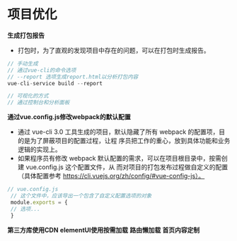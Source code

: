# 项目优化
**生成打包报告**
- 打包时，为了直观的发现项目中存在的问题，可以在打包时生成报告。

```js
// 手动生成
// 通过vue-cli的命令选项
// --report 选项生成report.html以分析打包内容
vue-cli-service build --report
```

```js
// 可视化的方式
// 通过控制台和分析面板
```

**通过vue.config.js修改webpack的默认配置**
- 通过 vue-cli 3.0 工具生成的项目，默认隐藏了所有 webpack 的配置项，目的是为了屏蔽项目的配置过程，让程
序员把工作的重心，放到具体功能和业务逻辑的实现上。
- 如果程序员有修改 webpack 默认配置的需求，可以在项目根目录中，按需创建 vue.config.js 这个配置文件，从
而对项目的打包发布过程做自定义的配置（具体配置参考 https://cli.vuejs.org/zh/config/#vue-config-js）。

```js
// vue.config.js
 // 这个文件中，应该导出一个包含了自定义配置选项的对象
 module.exports = {
 // 选项...
 }
```

**第三方库使用CDN**
**elementUI使用按需加载**
**路由懒加载**
**首页内容定制**